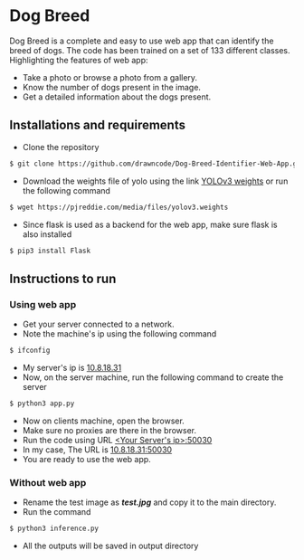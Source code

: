 # Dog Breed
Dog Breed is a complete and easy to use web app that can identify the breed of dogs. The code has been trained on a set of 133 different classes. Highlighting the features of web app:
  - Take a photo or browse a photo from a gallery.
  - Know the number of dogs present in the image.
  - Get a detailed information about the dogs present.

## Installations and requirements
  - Clone the repository
  ```sh
  $ git clone https://github.com/drawncode/Dog-Breed-Identifier-Web-App.git
```
  - Download the weights file of yolo using the link [YOLOv3 weights](https://pjreddie.com/media/files/yolov3.weights) or run the following command
  ```sh
  $ wget https://pjreddie.com/media/files/yolov3.weights
  ```
  - Since flask is used as a backend for the web app, make sure flask is also installed
  ```sh
  $ pip3 install Flask
```
## Instructions to run
### Using web app
  - Get your server connected to a network.
  - Note the machine's ip using the following command
  ```sh
  $ ifconfig
  ```
  - My server's ip is [10.8.18.31]()
  - Now, on the server machine, run the following command to create the server
  ```sh
  $ python3 app.py
  ```
  - Now on clients machine, open the browser.
  - Make sure no proxies are there in the browser.
  - Run the code using URL [<Your Server's ip>:50030]()
  - In my case, The URL is [10.8.18.31:50030]()
  - You are ready to use the web app.
 
### Without web app
  - Rename the test image as ***test.jpg*** and copy it to the main directory.
  - Run the command
  ```sh
  $ python3 inference.py
  ```
  - All the outputs will be saved in output directory
